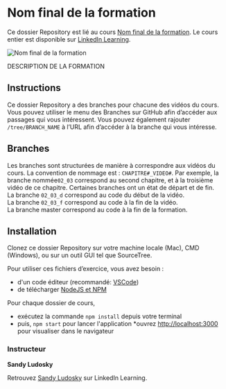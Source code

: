 # Nom final de la formation
Ce dossier Repository est lié au cours [Nom final de la formation][lil-course-url]. Le cours entier est disponible sur [LinkedIn Learning](https://www.linkedin.com/learning).

![Nom final de la formation][lil-thumbnail-url] 

DESCRIPTION DE LA FORMATION

## Instructions
Ce dossier Repository a des branches pour chacune des vidéos du cours. Vous pouvez utiliser le menu des Branches sur GitHub afin d’accéder aux passages qui vous intéressent. Vous pouvez également rajouter `/tree/BRANCH_NAME` à l’URL afin d’accéder à la branche qui vous intéresse. 

## Branches
Les branches sont structurées de manière à correspondre aux vidéos du cours. La convention de nommage est : `CHAPITRE#_VIDEO#`. Par exemple, la branche nommée`02_03` correspond au second chapitre, et à la troisième vidéo de ce chapitre. Certaines branches ont un état de départ et de fin.  
La branche `02_03_d` correspond au code du début de la vidéo.  
La branche `02_03_f` correspond au code à la fin de la vidéo.  
La branche master correspond au code à la fin de la formation. 

## Installation
Clonez ce dossier Repository sur votre machine locale (Mac), CMD (Windows), ou sur un outil GUI tel que SourceTree. 

Pour utiliser ces fichiers d’exercice, vous avez besoin : 

* d'un code éditeur (recommandé: [VSCode](https://code.visualstudio.com/))
* de télécharger [NodeJS et NPM](https://docs.npmjs.com/downloading-and-installing-node-js-and-npm)

Pour chaque dossier de cours, 
* exécutez la commande `npm install` depuis votre terminal
* puis, `npm start` pour lancer l'application 
*ouvrez [http://localhost:3000](http://localhost:3000) pour visualiser dans le navigateur

### Instructeur

**Sandy Ludosky** 

 Retrouvez [Sandy Ludosky](https://www.linkedin.com/learning/instructors/sandy-ludosky) sur LinkedIn Learning.

[lil-course-url]: https://www.linkedin.com/learning/building-a-graphql-project-with-react-js
[lil-thumbnail-url]: https://cdn.lynda.com/course/2875095/2875095-1615224395432-16x9.jpg
